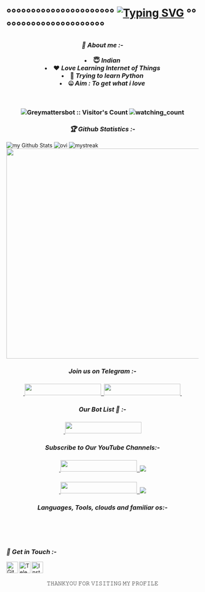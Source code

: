 # °°°°°°°°°°°°°°°°°°°°°°  [![Typing SVG](https://readme-typing-svg.herokuapp.com?font=Lemon+milk&color=Y70000&lines=Welcome+to+GreyMatter's+Profile;I+am+a+beginer+Entrepreneur;Learning+Python+...;I+am+a+Pharmacist+...;Subscribe+GreyMatter's+YT+on+YouTube..;Please+Star+and+Fork+My+Repos)](https://git.io/typing-svg) °°°°°°°°°°°°°°°°°°°°°°

<h3 align="center"><b><i>🤠 About me :-</i></b>
<br>
<br>
<li> 😇 <i>Indian</i></li>
<li> ❤️ <i>Love Learning Internet of Things</i></li>
<li> 🐍 <i>Trying to learn Python</i></li>
<li> 🤐 <i>Aim : To get what i love</i></li>

<br>
<br>
<p align="center">
<img src="https://profile-counter.glitch.me/{Greymattersbot}/count.svg" alt="Greymattersbot :: Visitor's Count" />
<img src="https://komarev.com/ghpvc/?username=Greymattersbot&color=brightgreen" alt="watching_count" />
</p>

<h3 align="center"><b><i>🏆 Github Statistics :-</i></b></h3>
<img align="center" src="https://github-readme-stats.vercel.app/api?username=Greymattersbot&include_all_commits=true&count_private=true&show_icons=true&line_height=20&title_color=2B5BBD&icon_color=1124BB&text_color=A1A1A1&bg_color=0,000000,130F40" alt="my Github Stats" />
<img align="center" src="https://github-readme-stats.vercel.app/api/top-langs?username=Greymattersbot&show_icons=true&locale=en&layout=compact&theme=chartreuse-dark" alt="ovi"/>
<img align="center" src="https://github-readme-streak-stats.herokuapp.com/?user=Greymattersbot&theme=chartreuse-dark" alt="mystreak"/>
<a href="https://github.com/Greymattersbot"><img width=550 src="https://github-profile-trophy.vercel.app/?username=Greymattersbot&theme=dracula&no-frame=true&title=Followers,Stars,Commit,Repository,Issues"/></a>

<h3 align="center"><b><i>Join us on Telegram :-</i></b>
<h3 align="center"><a href="https://www.telegram.dog/GreyMatter_Bots">
    &nbsp;<img src="https://img.shields.io/badge/GreyMatter's Bot-blue?style=flat-square&logo=telegram" width="200" height="30">&nbsp;
<a href="https://www.telegram.dog/GreyMatter_Support">
  <img src="https://img.shields.io/badge/Join Support Group-blue?logo=telegram" width="200" height="30">&nbsp;
  </a>

<h3 align="center"><b><i>Our Bot List 🤖 :-</i></b>
<h3 align="center"><a href="https://t.me/+IezzVbvzlKxlODY1">
    &nbsp;<img src="https://img.shields.io/badge/GreyMatter's Bot List-blue?style=flat-square&logo=telegram" width="200" height="30">
  </a>

<h3 align="center"><b><i>Subscribe to Our YouTube Channels:-</i></b>
<h3 align="center">
<a href="https://www.youtube.com/@GreyMattersYT">
    &nbsp;<img src="https://img.shields.io/badge/GreyMatter's YT-FF0000?style=flat-square&logo=YouTube" width="200" height="30">&nbsp;
<a href="https://youtube.com/@GreyMattersYT"> <img src="https://img.shields.io/youtube/channel/subscribers/UCKmxefKrj5UKCHjZx7dsdpA?V?label=Subscribers&style=for-the-badge&color=FF0000&labelColor=ce463"/> </a>
<h3 align="center">
<a href="https://www.youtube.com/@GreyMattersBot">
    &nbsp;<img src="https://img.shields.io/badge/GreyMatter's Bot-FF0000?style=flat-square&logo=YouTube" width="200" height="30">&nbsp;
<a href="https://youtube.com/@GreyMattersBot"> <img src="https://img.shields.io/youtube/channel/subscribers/UCaDNZ02UYe0GsM5Ob0jE82g?V?label=Subscribers&style=for-the-badge&color=FF0000&labelColor=ce463"/> </a>

<h3 align="center">
  <b><i>Languages, Tools, clouds and familiar os:-</i></b>

<p align="center">
<img src="https://img.shields.io/badge/Python-white?style=for-the-badge&logo=python&logoColor=azure-blue" alt="">
<img src="https://img.shields.io/badge/MongoDB-4EA94B?style=for-the-badge&logo=mongodb&logoColor=white" alt="" srcset="">
<img src="https://img.shields.io/badge/Ubuntu-E95420?style=for-the-badge&logo=ubuntu&logoColor=white" alt="" srcset="">
<img src="https://img.shields.io/badge/Heroku-430098?style=for-the-badge&logo=heroku&logoColor=white" alt="" srcset="">
</p>

<p align="center">
<img src="https://img.shields.io/badge/GitHub-092E20?style=for-the-badge&logo=github&logoColor=white" alt="" srcset="">
<img src="https://img.shields.io/badge/Termux-414141?style=for-the-badge&logo=tmux&logoColor=#1BB91F" alt="">
</p>

<h3><b><i>📡 Get in Touch :-</i></b></h3>
<a href="https://github.com/Greymattersbot"><img align="left" title="Github" alt="Github" width="30px" src="assets/github.png" /></a>
<a href="https://www.telegram.dog/GreyMatter_Bot"><img align="left" title="Telegram" alt="Telegram" width="30px" src="assets/telegram.png" /></a>
<a href="https://www.instagram.com/greymatters_moksh.658"><img align="left" title="Instagram" alt="Instagram" width="30px" src="assets/instagram.png" /></a>

<br>
<br>
<p align="center">
𝚃𝙷𝙰𝙽𝙺𝚈𝙾𝚄 𝙵𝙾𝚁 𝚅𝙸𝚂𝙸𝚃𝙸𝙽𝙶 𝙼𝚈 𝙿𝚁𝙾𝙵𝙸𝙻𝙴
</p>
